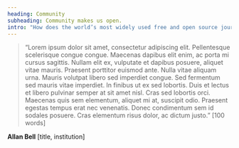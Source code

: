 ```yaml
---
heading: Community
subheading: Community makes us open.
intro: "How does the world’s most widely used free and open source journal publishing platform remain open? The answer is easy: you. Behind PKP is a vibrant, passionate, and international community of contributors who help to make our software better, together."
---
```


> “Lorem ipsum dolor sit amet, consectetur adipiscing elit. Pellentesque scelerisque congue congue. Maecenas dapibus elit enim, ac porta mi cursus sagittis. Nullam elit ex, vulputate et dapibus posuere, aliquet vitae mauris. Praesent porttitor euismod ante. Nulla vitae aliquam urna. Mauris volutpat libero sed imperdiet congue. Sed fermentum sed mauris vitae imperdiet. In finibus ut ex sed lobortis. Duis et lectus et libero pulvinar semper at sit amet nisl. Cras sed lobortis orci. Maecenas quis sem elementum, aliquet mi at, suscipit odio. Praesent egestas tempus erat nec venenatis. Donec condimentum sem id sodales posuere. Cras elementum risus dolor, ac dictum justo.” [100 words]

**Allan Bell**
[title, institution]
